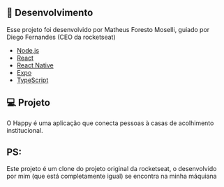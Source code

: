 ## 🚀 Desenvolvimento

Esse projeto foi desenvolvido por Matheus Foresto Moselli, guiado por Diego Fernandes (CEO da rocketseat)

- [Node.js](https://nodejs.org/en/)
- [React](https://reactjs.org)
- [React Native](https://facebook.github.io/react-native/)
- [Expo](https://expo.io/)
- [TypeScript](https://www.typescriptlang.org/)

## 💻 Projeto

O Happy é uma aplicação que conecta pessoas à casas de acolhimento institucional.

## PS:
Este projeto é um clone do projeto original da rocketseat, o desenvolvido por mim (que está completamente igual) se encontra na minha máquiana
